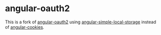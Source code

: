 # angular-oauth2

This is a fork of [angular-oauth2](https://raw.github.com/seegno/angular-oauth2) using [angular-simple-local-storage](https://github.com/xchilenox/angular-simple-local-storage) instead of [angular-cookies](https://github.com/angular/bower-angular-cookies).